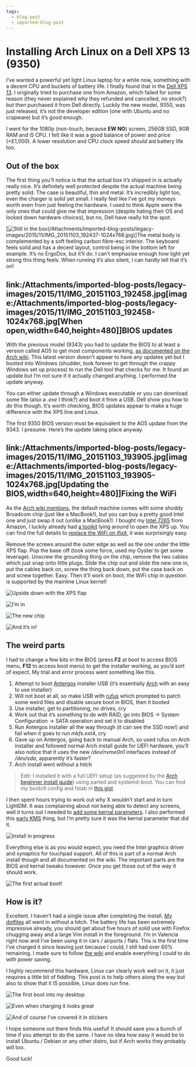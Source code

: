 ```yaml
---
tags:
  - blog-post
  - imported-blog-post
---
```

# Installing Arch Linux on a Dell XPS 13 (9350)

I’ve wanted a powerful yet light Linux laptop for a while now, something with a decent CPU and buckets of battery life. I finally found that in the [Dell XPS 13](http://www.dell.com/uk/p/xps-13-9350-laptop/pd). I originally tried to purchase one from Amazon, which failed for some reason (they never explained why they refunded and cancelled, no stock?) but then purchased it from Dell directly. Luckily the new model, 9350, was just released, it’s not the developer edition (one with Ubuntu and no crapware) but it’s good enough.

I went for the 1080p (non-touch, because **EW NO**) screen, 256GB SSD, 8GB RAM and i5 CPU. I felt like it was a good balance of power and price (&lt;£1,000). A lower resolution and CPU clock speed _should_ aid battery life too.

## Out of the box

The first thing you’ll notice is that the actual box it’s shipped in is actually really nice. It’s definitely well protected despite the actual machine being pretty solid. The case is beautiful, thin and metal. It’s incredibly light too, even the charger is solid yet small. I really feel like I’ve got my moneys worth even from just feeling the hardware. I used to think Apple were the only ones that could give me that impression (despite hating their OS and locked down hardware choices), but no, Dell have really hit the spot.

[![Still in the box](/Attachments/imported-blog-posts/legacy-images/2015/11/IMG_20151103_192437.jpg)(/Attachments/imported-blog-posts/legacy-images/2015/11/IMG_20151103_192437-1024x768.jpg)]The metal body is complemented by a soft feeling carbon fibre-esc interior. The keyboard feels solid and has a decent layout, control being in the bottom left for example. It’s no ErgoDox, but it’ll do. I can’t emphasise enough how light yet strong this thing feels. When running it’s also silent, I can hardly tell that it’s on!

## link:/Attachments/imported-blog-posts/legacy-images/2015/11/IMG_20151103_192458.jpg[image:/Attachments/imported-blog-posts/legacy-images/2015/11/IMG_20151103_192458-1024x768.jpg[When open,width=640,height=480]]BIOS updates

With the previous model (9343) you had to update the BIOS to at least a version called AO5 to get most components working, [as documented on the Arch wiki](https://wiki.archlinux.org/index.php/Dell_XPS_13_%282015%29#BIOS_updates). This latest version doesn’t appear to have any updates yet but I booted into Windows (shudder, took forever to get through the crappy Windows set up process) to run the Dell tool that checks for me. It found an update but I’m not sure if it actually changed anything. I performed the update anyway.

You can either update through a Windows executable or you can download some file (also a _.exe_ I think?) and boot it from a USB. Dell show you how to do this though. It’s worth checking, BIOS updates appear to make a huge difference with the XPS line and Linux.

The first 9350 BIOS version must be equivalent to the AO5 update from the 9343. I presume. Here’s the update taking place anyway.

## link:/Attachments/imported-blog-posts/legacy-images/2015/11/IMG_20151103_193905.jpg[image:/Attachments/imported-blog-posts/legacy-images/2015/11/IMG_20151103_193905-1024x768.jpg[Updating the BIOS,width=640,height=480]]Fixing the WiFi

As the [Arch wiki mentions](https://wiki.archlinux.org/index.php/Dell_XPS_13_%282015%29#WiFi), the default machine comes with some shoddy Broadcom chip (just like a MacBook!), but you can buy a pretty good Intel one and just swap it out (unlike a MacBook!). I bought my [Intel 7265](http://www.amazon.co.uk/gp/product/B00RK0Q86S?psc=1&redirect=true&ref_=oh_aui_detailpage_o00_s00) from Amazon, I luckily already had [a toolkit](http://www.amazon.co.uk/Cacciavite-Giravite-Acciaio-Allungata-Utensile/dp/B00DIS0LRI/ref=pd_bxgy_23_2?ie=UTF8&refRID=0K3KP6Q1KV75E0HMQZB7) lying around to open the XPS up. You can find the full details to [replace the WiFi on ifixit](https://www.ifixit.com/Teardown/Dell+XPS+13+Teardown/36157), it was surprisingly easy.

Remove the screws around the outer edge as well as the one under the little XPS flap. Pop the base off (took some force, used my Oyster to get some leverage). Unscrew the grounding thing on the chip, remove the two cables which just snap onto little plugs. Slide the chip out and slide the new one in, put the cables back on, screw the thing back down, put the case back on and screw together. Easy. Then it’ll work on boot, the WiFi chip in question is supported by the mainline Linux kernel!

![Upside down with the XPS flap](/Attachments/imported-blog-posts/legacy-images/2015/11/IMG_20151103_194248-1024x768.jpg)

![I’m in](/Attachments/imported-blog-posts/legacy-images/2015/11/IMG_20151103_195356-1024x768.jpg)

![The new chip](/Attachments/imported-blog-posts/legacy-images/2015/11/IMG_20151103_195548-1024x768.jpg)

![And it’s in!](/Attachments/imported-blog-posts/legacy-images/2015/11/IMG_20151103_200226-1024x768.jpg)

## The weird parts

I had to change a few bits in the BIOS (press **F2** at boot to access BIOS menu, **F12** to access boot menu) to get the installer working, as you’d sort of expect. My trial and error process went something like this.

1. Attempt to boot [Antergos](http://antergos.com/) installer USB (it’s essentially [Arch](https://archlinux.org/) with an easy to use installer)
2. Will not boot at all, so make USB with [rufus](https://rufus.akeo.ie/) which prompted to patch some weird files and disable secure boot in BIOS, then it booted
3. Use installer, get to partitioning, no drives, cry
4. Work out that it’s something to do with RAID, go into BIOS -> System Configuration -> SATA operation and set it to disabled
5. Run Antergos installer all the way through (it can see the SSD now!) and fail when it goes to run _mkfs.ext4_, cry
6. Gave up on Antergos, going back to manual Arch, so used rufus on Arch installer and followed normal Arch install guide for UEFI hardware, you’ll also notice that it uses the new _/dev/nvme0n1_ interfaces instead of _/dev/sda_, apparently it’s faster?
7. Arch install went without a hitch

> Edit: I installed it with a full UEFI setup (as suggested by the [Arch beginner install guide](https://wiki.archlinux.org/index.php/beginners'_guide)) using parted and systemd-boot. You can find my bootctl config and fstab in [this gist](https://gist.github.com/Olical/7bf498b46ce1840a0e0a).

I then spent hours trying to work out why X wouldn’t start and in turn LightDM. It was complaining about not being able to detect any screens, well it turns out I needed to [add some kernal parameters](https://wiki.archlinux.org/index.php/Intel_graphics#Driver_not_working_for_Intel_Skylake_chips). I also performed this [early KMS](https://wiki.archlinux.org/index.php/Intel_graphics#Enable_early_KMS) thing, but I’m pretty sure it was the kernal parameter that did it.

![Install in progress](/Attachments/imported-blog-posts/legacy-images/2015/11/IMG_20151104_200015-1024x768.jpg)

Everything else is as you would expect, you need the Intel graphics driver and synaptics for touchpad support. All of this is part of a normal Arch install though and all documented on the wiki. The important parts are the BIOS and kernal tweaks however. Once you get those out of the way it should work.

![The first actual boot!](/Attachments/imported-blog-posts/legacy-images/2015/11/IMG_20151104_202556-768x1024.jpg)

## How is it?

Excellent. I haven’t had a single issue after completing the install. [My dotfiles](https://github.com/Olical/dotfiles) all went in without a hitch. The battery life has been extremely impressive already, you should get about five hours of solid use with Firefox chugging away and a large Vim install in the foreground. I’m in Valencia right now and I’ve been using it in cars / airports / flats. This is the first time I’ve charged it since leaving just because I could, I still had over 60% remaining. I made sure to follow [the wiki](https://wiki.archlinux.org/index.php/Dell_XPS_13_%282015%29) and enable everything I could to do with power saving.

I highly recommend this hardware, Linux can clearly work well on it, it just requires a little bit of fiddling. This post is to help others along the way but also to show that it IS possible, Linux does run fine.

![The first boot into my desktop](/Attachments/imported-blog-posts/legacy-images/2015/11/IMG_20151105_010626-1024x768.jpg)

![Even when charging it looks great](/Attachments/imported-blog-posts/legacy-images/2015/11/IMG_20151105_020549-1024x768.jpg)

![And of course I’ve covered it in stickers](/Attachments/imported-blog-posts/legacy-images/2015/11/IMG_20151105_110511-1024x768.jpg)

I hope someone out there finds this useful! It should save you a bunch of time if you attempt to do the same. I have no idea how easy it would be to install Ubuntu / Debian or any other distro, but if Arch works they probably will too.

Good luck!
